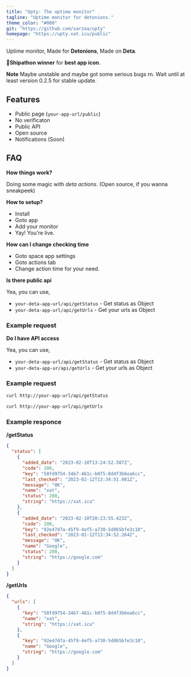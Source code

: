 ```yaml
---
title: "Upty: The uptime monitor"
tagline: "Uptime monitor for detonions."
theme_color: "#000"
git: "https://github.com/xarzoa/upty"
homepage: "https://upty.xat.icu/public"
---
```


Uptime monitor, Made for **Detonions**, Made on **Deta**.

🍻**Shipathon winner** for **best app icon**.

**Note**
Maybe unstable and maybe got some serious bugs rn. Wait until at least version 0.2.5 for stable update.

## Features

- Public page (`your-app-url/public`)
- No verificaton
- Public API
- Open source
- Notifications (Soon)

## FAQ

**How things work?**

Doing some magic with *deta actions*.
(Open source, if you wanna sneakpeek)

**How to setup?**

- Install 
- Goto app
- Add your monitor
- Yay! You're live.

**How can I change checking time**

- Goto space app settings
- Goto actions tab
- Change action time for your need.

**Is there public api**

Yea, you can use,
 - ```your-deta-app-url/api/getStatus``` - Get status as Object
 - ```your-deta-app-url/api/getUrls``` - Get your urls as Object

### Example request

**Do I have API access**

Yea, you can use,

- `your-deta-app-url/api/getStatus` - Get status as Object
- `your-deta-app-ur/api/getUrls` - Get your urls as Object

### Example request

```sh
curl http://your-app-url/api/getStatus

curl http://your-app-url/api/getUrls
```

### Example responce

**/getStatus**

```json
{
  "status": [
    {
      "added_date": "2023-02-10T13:24:52.507Z",
      "code": 200,
      "key": "58fd9754-34b7-461c-b0f5-8d4f3b6ea6cc",
      "last_checked": "2023-02-12T13:34:51.981Z",
      "message": "OK",
      "name": "xat",
      "status": 200,
      "string": "https://xat.icu"
    },
    {
      "added_date": "2023-02-10T20:23:55.423Z",
      "code": 200,
      "key": "92e47d7a-45f9-4ef5-a730-5d0b5bfe3c10",
      "last_checked": "2023-02-12T13:34:52.264Z",
      "message": "OK",
      "name": "Google",
      "status": 200,
      "string": "https://google.com"
    }
  ]
}
```

**/getUrls**

```json
{
  "urls": [
    {
      "key": "58fd9754-34b7-461c-b0f5-8d4f3b6ea6cc",
      "name": "xat",
      "string": "https://xat.icu"
    },
    {
      "key": "92e47d7a-45f9-4ef5-a730-5d0b5bfe3c10",
      "name": "Google",
      "string": "https://google.com"
    }
  ]
}
```